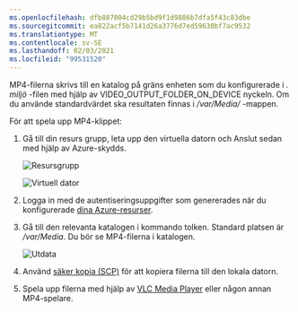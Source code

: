 ```yaml
---
ms.openlocfilehash: dfb887004cd29b5bd9f1d9886b7dfa5f43c83dbe
ms.sourcegitcommit: ea822acf5b7141d26a3776d7ed59630bf7ac9532
ms.translationtype: MT
ms.contentlocale: sv-SE
ms.lasthandoff: 02/03/2021
ms.locfileid: "99531520"
---
```

MP4-filerna skrivs till en katalog på gräns enheten som du konfigurerade i *. miljö* -filen med hjälp av VIDEO_OUTPUT_FOLDER_ON_DEVICE nyckeln. Om du använde standardvärdet ska resultaten finnas i */var/Media/* -mappen.

För att spela upp MP4-klippet:

1. Gå till din resurs grupp, leta upp den virtuella datorn och Anslut sedan med hjälp av Azure-skydds.

    ![Resursgrupp](../../../media/quickstarts/resource-group.png)
    
    ![Virtuell dator](../../../media/quickstarts/virtual-machine.png)
1. Logga in med de autentiseringsuppgifter som genererades när du konfigurerade [dina Azure-resurser](../../../detect-motion-emit-events-quickstart.md#set-up-azure-resources). 
1. Gå till den relevanta katalogen i kommando tolken. Standard platsen är */var/Media*. Du bör se MP4-filerna i katalogen.

    ![Utdata](../../../media/quickstarts/samples-output.png) 

1. Använd [säker kopia (SCP)](../../../../../virtual-machines/linux/copy-files-to-linux-vm-using-scp.md) för att kopiera filerna till den lokala datorn. 
1. Spela upp filerna med hjälp av [VLC Media Player](https://www.videolan.org/vlc/) eller någon annan MP4-spelare.
